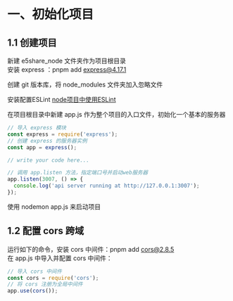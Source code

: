 # 一、初始化项目
## 1.1 创建项目
新建 e5share_node 文件夹作为项目根目录  
安装 express ：pnpm add express@4.17.1

创建 git 版本库，将 node_modules 文件夹加入忽略文件

安装配置ESLint [node项目中使用ESLint](笔记/node项目中使用ESLint.md)

在项目根目录中新建 app.js 作为整个项目的入口文件，初始化一个基本的服务器  
```js
// 导入 express 模块
const express = require('express');
// 创建 express 的服务器实例
const app = express();

// write your code here...

// 调用 app.listen 方法，指定端口号并启动web服务器
app.listen(3007, () => {
  console.log('api server running at http://127.0.0.1:3007');
});
```
使用 nodemon app.js 来启动项目

## 1.2 配置 cors 跨域
运行如下的命令，安装 cors 中间件：pnpm add cors@2.8.5  
在 app.js 中导入并配置 cors 中间件：
```js
// 导入 cors 中间件
const cors = require('cors');
// 将 cors 注册为全局中间件
app.use(cors());
```
